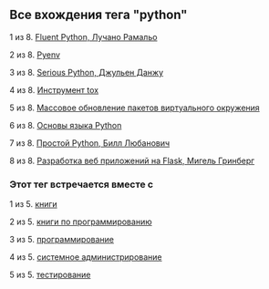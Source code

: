 ## Все вхождения тега "python"


1 из 8. [Fluent Python, Лучано Рамальо](./2020-07-12_fluent_python.md)

2 из 8. [Pyenv](./2021-04-18_pyenv.md)

3 из 8. [Serious Python, Джульен Данжу](./2020-07-12_serious_python.md)

4 из 8. [Инструмент tox](./2021-03-15_tox.md)

5 из 8. [Массовое обновление пакетов виртуального окружения](./2021-01-12_python_selective_upgrade.md)

6 из 8. [Основы языка Python](./2020-07-20_programming_basic_python.md)

7 из 8. [Простой Python, Билл Любанович](./2020-07-12_introducing_python.md)

8 из 8. [Разработка веб приложений на Flask, Мигель Гринберг](./2020-07-12_web_prilozhenia_flask.md)



### Этот тег встречается вместе с


1 из 5. [книги](./meta_knigi.md)

2 из 5. [книги по программированию](./meta_knigi_po_programmirovaniy.md)

3 из 5. [программирование](./meta_programmirovanie.md)

4 из 5. [системное администрирование](./meta_sistemnoe_administrirovanie.md)

5 из 5. [тестирование](./meta_testirovanie.md)

